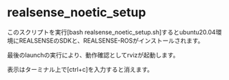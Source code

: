 # realsense_noetic_setup

このスクリプトを実行[bash realsense_noetic_setup.sh]するとubuntu20.04環境にREALSENSEのSDKと、REALSENSE-ROSがインストールされます。

最後のlaunchの実行により、動作確認としてrvizが起動します。

表示はターミナル上で[ctrl+c]を入力すると消えます。
